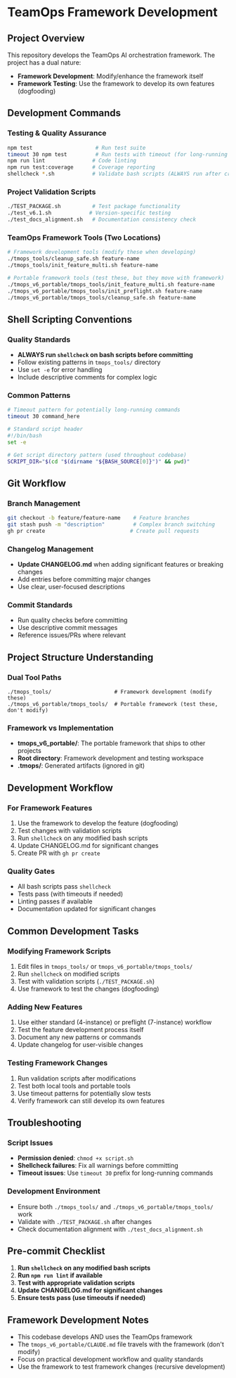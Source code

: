 # TeamOps Framework Development

## Project Overview
This repository develops the TeamOps AI orchestration framework. The project has a dual nature:
- **Framework Development**: Modify/enhance the framework itself
- **Framework Testing**: Use the framework to develop its own features (dogfooding)

## Development Commands

### Testing & Quality Assurance
```bash
npm test                    # Run test suite
timeout 30 npm test         # Run tests with timeout (for long-running tests)
npm run lint               # Code linting  
npm run test:coverage      # Coverage reporting
shellcheck *.sh            # Validate bash scripts (ALWAYS run after creating/editing)
```

### Project Validation Scripts
```bash
./TEST_PACKAGE.sh          # Test package functionality
./test_v6.1.sh            # Version-specific testing
./test_docs_alignment.sh   # Documentation consistency check
```

### TeamOps Framework Tools (Two Locations)
```bash
# Framework development tools (modify these when developing)
./tmops_tools/cleanup_safe.sh feature-name
./tmops_tools/init_feature_multi.sh feature-name

# Portable framework tools (test these, but they move with framework)
./tmops_v6_portable/tmops_tools/init_feature_multi.sh feature-name
./tmops_v6_portable/tmops_tools/init_preflight.sh feature-name
./tmops_v6_portable/tmops_tools/cleanup_safe.sh feature-name
```

## Shell Scripting Conventions

### Quality Standards
- **ALWAYS run `shellcheck` on bash scripts before committing**
- Follow existing patterns in `tmops_tools/` directory
- Use `set -e` for error handling
- Include descriptive comments for complex logic

### Common Patterns
```bash
# Timeout pattern for potentially long-running commands
timeout 30 command_here

# Standard script header
#!/bin/bash
set -e

# Get script directory pattern (used throughout codebase)
SCRIPT_DIR="$(cd "$(dirname "${BASH_SOURCE[0]}")" && pwd)"
```

## Git Workflow

### Branch Management
```bash
git checkout -b feature/feature-name    # Feature branches
git stash push -m "description"         # Complex branch switching
gh pr create                           # Create pull requests
```

### Changelog Management
- **Update CHANGELOG.md** when adding significant features or breaking changes
- Add entries before committing major changes
- Use clear, user-focused descriptions

### Commit Standards
- Run quality checks before committing
- Use descriptive commit messages
- Reference issues/PRs where relevant

## Project Structure Understanding

### Dual Tool Paths
```
./tmops_tools/                    # Framework development (modify these)
./tmops_v6_portable/tmops_tools/  # Portable framework (test these, don't modify)
```

### Framework vs Implementation
- **tmops_v6_portable/**: The portable framework that ships to other projects
- **Root directory**: Framework development and testing workspace
- **.tmops/**: Generated artifacts (ignored in git)

## Development Workflow

### For Framework Features
1. Use the framework to develop the feature (dogfooding)
2. Test changes with validation scripts
3. Run `shellcheck` on any modified bash scripts
4. Update CHANGELOG.md for significant changes
5. Create PR with `gh pr create`

### Quality Gates
- All bash scripts pass `shellcheck`
- Tests pass (with timeouts if needed)
- Linting passes if available
- Documentation updated for significant changes

## Common Development Tasks

### Modifying Framework Scripts
1. Edit files in `tmops_tools/` or `tmops_v6_portable/tmops_tools/`
2. Run `shellcheck` on modified scripts
3. Test with validation scripts (`./TEST_PACKAGE.sh`)
4. Use framework to test the changes (dogfooding)

### Adding New Features
1. Use either standard (4-instance) or preflight (7-instance) workflow
2. Test the feature development process itself
3. Document any new patterns or commands
4. Update changelog for user-visible changes

### Testing Framework Changes
1. Run validation scripts after modifications
2. Test both local tools and portable tools
3. Use timeout patterns for potentially slow tests
4. Verify framework can still develop its own features

## Troubleshooting

### Script Issues
- **Permission denied**: `chmod +x script.sh`
- **Shellcheck failures**: Fix all warnings before committing
- **Timeout issues**: Use `timeout 30` prefix for long-running commands

### Development Environment
- Ensure both `./tmops_tools/` and `./tmops_v6_portable/tmops_tools/` work
- Validate with `./TEST_PACKAGE.sh` after changes
- Check documentation alignment with `./test_docs_alignment.sh`

## Pre-commit Checklist
1. **Run `shellcheck` on any modified bash scripts**
2. **Run `npm run lint` if available**
3. **Test with appropriate validation scripts**
4. **Update CHANGELOG.md for significant changes**
5. **Ensure tests pass (use timeouts if needed)**

## Framework Development Notes
- This codebase develops AND uses the TeamOps framework
- The `tmops_v6_portable/CLAUDE.md` file travels with the framework (don't modify)
- Focus on practical development workflow and quality standards
- Use the framework to test framework changes (recursive development)